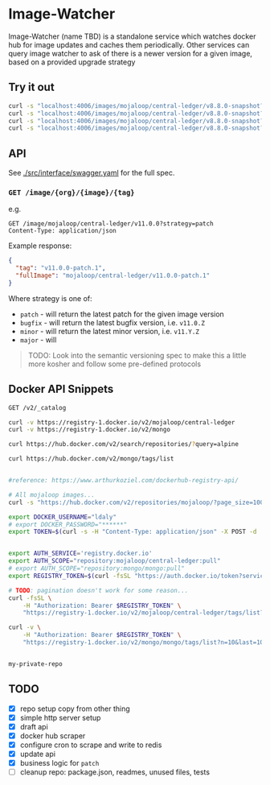 # Image-Watcher

Image-Watcher (name TBD) is a standalone service which watches docker hub for image updates and caches them periodically. Other services can query image watcher to ask of there is a newer version for a given image, based on a provided upgrade strategy


## Try it out

```bash
curl -s "localhost:4006/images/mojaloop/central-ledger/v8.8.0-snapshot?strategy=major"| jq
curl -s "localhost:4006/images/mojaloop/central-ledger/v8.8.0-snapshot?strategy=minor"| jq
curl -s "localhost:4006/images/mojaloop/central-ledger/v8.8.0-snapshot?strategy=bugfix"| jq
curl -s "localhost:4006/images/mojaloop/central-ledger/v8.8.0-snapshot?strategy=patch"| jq
```

## API

See [./src/interface/swagger.yaml](./src/interface/swagger.yaml) for the full spec.

###  `GET /image/{org}/{image}/{tag}`

e.g. 
```
GET /image/mojaloop/central-ledger/v11.0.0?strategy=patch
Content-Type: application/json

```

Example response:
```json
{
  "tag": "v11.0.0-patch.1",
  "fullImage": "mojaloop/central-ledger/v11.0.0-patch.1"
}
```


Where strategy is one of:
- `patch` - will return the latest patch for the given image version
- `bugfix` - will return the latest bugfix version,  i.e. `v11.0.Z`
- `minor` - will return the latest minor version, i.e. `v11.Y.Z`
- `major` - will  


> TODO: Look into the semantic versioning spec to make this a little more kosher and follow some pre-defined protocols


## Docker API Snippets

```bash
GET /v2/_catalog

curl -v https://registry-1.docker.io/v2/mojaloop/central-ledger
curl -v https://registry-1.docker.io/v2/mongo

curl https://hub.docker.com/v2/search/repositories/?query=alpine

curl https://hub.docker.com/v2/mongo/tags/list


#reference: https://www.arthurkoziel.com/dockerhub-registry-api/

# All mojaloop images...
curl -s "https://hub.docker.com/v2/repositories/mojaloop/?page_size=100" | jq -r '.results|.[]|.name'

export DOCKER_USERNAME="ldaly"
# export DOCKER_PASSWORD="******"
export TOKEN=$(curl -s -H "Content-Type: application/json" -X POST -d '{"username": "'${DOCKER_USERNAME}'", "password": "'${DOCKER_PASSWORD}'"}' https://hub.docker.com/v2/users/login/ | jq -r .token)


export AUTH_SERVICE='registry.docker.io'
export AUTH_SCOPE="repository:mojaloop/central-ledger:pull"
# export AUTH_SCOPE="repository:mongo/mongo:pull"
export REGISTRY_TOKEN=$(curl -fsSL "https://auth.docker.io/token?service=$AUTH_SERVICE&scope=$AUTH_SCOPE" | jq --raw-output '.token')

# TODO: pagination doesn't work for some reason...
curl -fsSL \
    -H "Authorization: Bearer $REGISTRY_TOKEN" \
    "https://registry-1.docker.io/v2/mojaloop/central-ledger/tags/list?n=10&last=10" | jq

curl -v \
    -H "Authorization: Bearer $REGISTRY_TOKEN" \
    "https://registry-1.docker.io/v2/mongo/mongo/tags/list?n=10&last=10"


my-private-repo
```


## TODO

- [x] repo setup copy from other thing
- [x] simple http server setup
- [x] draft api
- [x] docker hub scraper
- [x] configure cron to scrape and write to redis
- [x] update api
- [x] business logic for `patch`
- [ ] cleanup repo: package.json, readmes, unused files, tests
